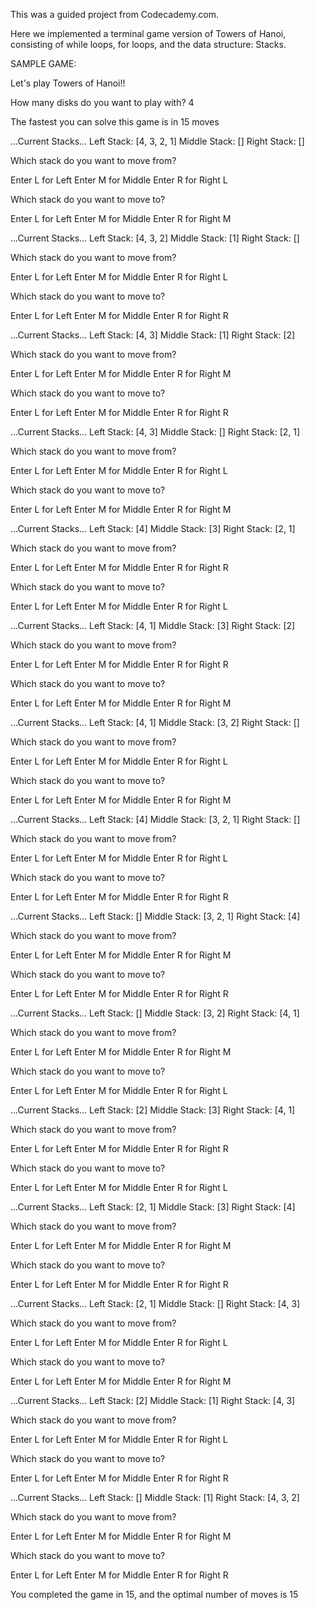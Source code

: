 This was a guided project from Codecademy.com.

Here we implemented a terminal game version of Towers of Hanoi, consisting of while loops, for loops, and the data structure: Stacks.

SAMPLE GAME:

Let's play Towers of Hanoi!!

How many disks do you want to play with?
4

The fastest you can solve this game is in 15 moves



...Current Stacks...
Left Stack: [4, 3, 2, 1]
Middle Stack: []
Right Stack: []

Which stack do you want to move from?

Enter L for Left
Enter M for Middle
Enter R for Right
L

Which stack do you want to move to?

Enter L for Left
Enter M for Middle
Enter R for Right
M



...Current Stacks...
Left Stack: [4, 3, 2]
Middle Stack: [1]
Right Stack: []

Which stack do you want to move from?

Enter L for Left
Enter M for Middle
Enter R for Right
L

Which stack do you want to move to?

Enter L for Left
Enter M for Middle
Enter R for Right
R



...Current Stacks...
Left Stack: [4, 3]
Middle Stack: [1]
Right Stack: [2]

Which stack do you want to move from?

Enter L for Left
Enter M for Middle
Enter R for Right
M

Which stack do you want to move to?

Enter L for Left
Enter M for Middle
Enter R for Right
R



...Current Stacks...
Left Stack: [4, 3]
Middle Stack: []
Right Stack: [2, 1]

Which stack do you want to move from?

Enter L for Left
Enter M for Middle
Enter R for Right
L

Which stack do you want to move to?

Enter L for Left
Enter M for Middle
Enter R for Right
M



...Current Stacks...
Left Stack: [4]
Middle Stack: [3]
Right Stack: [2, 1]

Which stack do you want to move from?

Enter L for Left
Enter M for Middle
Enter R for Right
R

Which stack do you want to move to?

Enter L for Left
Enter M for Middle
Enter R for Right
L



...Current Stacks...
Left Stack: [4, 1]
Middle Stack: [3]
Right Stack: [2]

Which stack do you want to move from?

Enter L for Left
Enter M for Middle
Enter R for Right
R

Which stack do you want to move to?

Enter L for Left
Enter M for Middle
Enter R for Right
M



...Current Stacks...
Left Stack: [4, 1]
Middle Stack: [3, 2]
Right Stack: []

Which stack do you want to move from?

Enter L for Left
Enter M for Middle
Enter R for Right
L

Which stack do you want to move to?

Enter L for Left
Enter M for Middle
Enter R for Right
M



...Current Stacks...
Left Stack: [4]
Middle Stack: [3, 2, 1]
Right Stack: []

Which stack do you want to move from?

Enter L for Left
Enter M for Middle
Enter R for Right
L

Which stack do you want to move to?

Enter L for Left
Enter M for Middle
Enter R for Right
R



...Current Stacks...
Left Stack: []
Middle Stack: [3, 2, 1]
Right Stack: [4]

Which stack do you want to move from?

Enter L for Left
Enter M for Middle
Enter R for Right
M

Which stack do you want to move to?

Enter L for Left
Enter M for Middle
Enter R for Right
R



...Current Stacks...
Left Stack: []
Middle Stack: [3, 2]
Right Stack: [4, 1]

Which stack do you want to move from?

Enter L for Left
Enter M for Middle
Enter R for Right
M

Which stack do you want to move to?

Enter L for Left
Enter M for Middle
Enter R for Right
L



...Current Stacks...
Left Stack: [2]
Middle Stack: [3]
Right Stack: [4, 1]

Which stack do you want to move from?

Enter L for Left
Enter M for Middle
Enter R for Right
R

Which stack do you want to move to?

Enter L for Left
Enter M for Middle
Enter R for Right
L



...Current Stacks...
Left Stack: [2, 1]
Middle Stack: [3]
Right Stack: [4]

Which stack do you want to move from?

Enter L for Left
Enter M for Middle
Enter R for Right
M

Which stack do you want to move to?

Enter L for Left
Enter M for Middle
Enter R for Right
R



...Current Stacks...
Left Stack: [2, 1]
Middle Stack: []
Right Stack: [4, 3]

Which stack do you want to move from?

Enter L for Left
Enter M for Middle
Enter R for Right
L

Which stack do you want to move to?

Enter L for Left
Enter M for Middle
Enter R for Right
M



...Current Stacks...
Left Stack: [2]
Middle Stack: [1]
Right Stack: [4, 3]

Which stack do you want to move from?

Enter L for Left
Enter M for Middle
Enter R for Right
L

Which stack do you want to move to?

Enter L for Left
Enter M for Middle
Enter R for Right
R



...Current Stacks...
Left Stack: []
Middle Stack: [1]
Right Stack: [4, 3, 2]

Which stack do you want to move from?

Enter L for Left
Enter M for Middle
Enter R for Right
M

Which stack do you want to move to?

Enter L for Left
Enter M for Middle
Enter R for Right
R


You completed the game in 15, and the optimal number of moves is 15